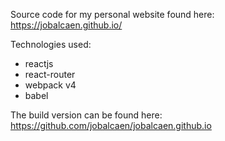 Source code for my personal website found here: 
https://jobalcaen.github.io/

Technologies used:
- reactjs
- react-router
- webpack v4
- babel

The build version can be found here:
https://github.com/jobalcaen/jobalcaen.github.io
